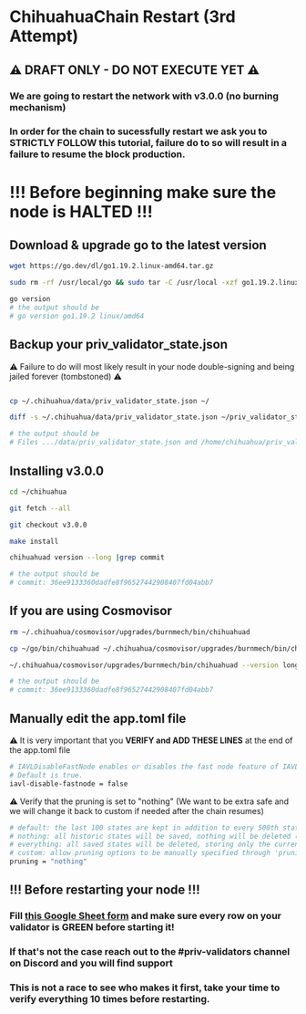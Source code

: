 # ChihuahuaChain Restart (3rd Attempt)
## ⚠️ DRAFT ONLY - DO NOT EXECUTE YET ⚠️


### We are going to restart the network with v3.0.0 (no burning mechanism)

### In order for the chain to sucessfully restart we ask you to STRICTLY FOLLOW this tutorial, failure do to so will result in a failure to resume the block production.

# !!! Before beginning make sure the node is HALTED !!!


## Download & upgrade go to the latest version
```bash
wget https://go.dev/dl/go1.19.2.linux-amd64.tar.gz

sudo rm -rf /usr/local/go && sudo tar -C /usr/local -xzf go1.19.2.linux-amd64.tar.gz

go version
# the output should be
# go version go1.19.2 linux/amd64
```

## Backup your priv_validator_state.json
⚠️ Failure to do will most likely result in your node double-signing and being jailed forever (tombstoned) ⚠️

```bash

cp ~/.chihuahua/data/priv_validator_state.json ~/

diff -s ~/.chihuahua/data/priv_validator_state.json ~/priv_validator_state.json

# the output should be
# Files .../data/priv_validator_state.json and /home/chihuahua/priv_validator_state.json are identical
```
## Installing v3.0.0
```bash
cd ~/chihuahua

git fetch --all

git checkout v3.0.0

make install

chihuahuad version --long |grep commit

# the output should be
# commit: 36ee9133360dadfe8f96527442908407fd04abb7

```
## If you are using Cosmovisor

```bash
rm ~/.chihuahua/cosmovisor/upgrades/burnmech/bin/chihuahuad

cp ~/go/bin/chihuahuad ~/.chihuahua/cosmovisor/upgrades/burnmech/bin/chihuahuad

~/.chihuahua/cosmovisor/upgrades/burnmech/bin/chihuahuad --version long

# the output should be
# commit: 36ee9133360dadfe8f96527442908407fd04abb7
```

## Manually edit the app.toml file
⚠️ It is very important that you <b>VERIFY and ADD THESE LINES</b> at the end of the app.toml file
```bash
# IAVLDisableFastNode enables or disables the fast node feature of IAVL.
# Default is true.
iavl-disable-fastnode = false
```
⚠️ Verify that the pruning is set to "nothing" (We want to be extra safe and we will change it back to custom if needed after the chain resumes)

```bash
# default: the last 100 states are kept in addition to every 500th state; pruning at 10 block intervals
# nothing: all historic states will be saved, nothing will be deleted (i.e. archiving node)
# everything: all saved states will be deleted, storing only the current state; pruning at 10 block intervals
# custom: allow pruning options to be manually specified through 'pruning-keep-recent', 'pruning-keep-every', and 'pruning-interval'
pruning = "nothing"
```

## !!! Before restarting your node !!!

### Fill [this Google Sheet form](https://docs.google.com/spreadsheets/d/1kPSfn916Jp2VyQTqguy1oM179gtvUzLI0m-ub666rvQ/edit#gid=1571541180) and make sure every row on your validator is GREEN before starting it!
### If that's not the case reach out to the #priv-validators channel on Discord and you will find support
### This is not a race to see who makes it first, take your time to verify everything 10 times before restarting.

